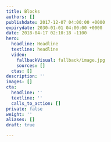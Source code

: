 ```yaml
---
title: Blocks
authors: []
publishdate: 2017-12-07 04:00:00 +0000
expirydate: 2030-01-01 04:00:00 +0000
date: 2018-04-17 02:10:18 -1100
hero:
  headline: Headline
  textline: headline
  video:
    fallbackVisual: fallback/image.jpg
    sources: []
  ctas: []
description: ''
images: []
cta:
  headline: ''
  textline: ''
  calls_to_action: []
private: false
weight: ''
aliases: []
draft: true

---
```

